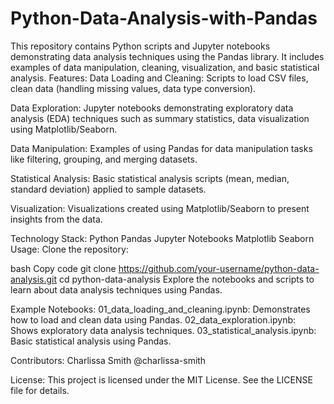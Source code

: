 # Python-Data-Analysis-with-Pandas
This repository contains Python scripts and Jupyter notebooks demonstrating data analysis techniques using the Pandas library. It includes examples of data manipulation, cleaning, visualization, and basic statistical analysis.
Features:
Data Loading and Cleaning: Scripts to load CSV files, clean data (handling missing values, data type conversion).

Data Exploration: Jupyter notebooks demonstrating exploratory data analysis (EDA) techniques such as summary statistics, data visualization using Matplotlib/Seaborn.

Data Manipulation: Examples of using Pandas for data manipulation tasks like filtering, grouping, and merging datasets.

Statistical Analysis: Basic statistical analysis scripts (mean, median, standard deviation) applied to sample datasets.

Visualization: Visualizations created using Matplotlib/Seaborn to present insights from the data.

Technology Stack:
Python
Pandas
Jupyter Notebooks
Matplotlib
Seaborn
Usage:
Clone the repository:

bash
Copy code
git clone https://github.com/your-username/python-data-analysis.git
cd python-data-analysis
Explore the notebooks and scripts to learn about data analysis techniques using Pandas.

Example Notebooks:
01_data_loading_and_cleaning.ipynb: Demonstrates how to load and clean data using Pandas.
02_data_exploration.ipynb: Shows exploratory data analysis techniques.
03_statistical_analysis.ipynb: Basic statistical analysis using Pandas.

Contributors:
Charlissa Smith @charlissa-smith

License:
This project is licensed under the MIT License. See the LICENSE file for details.
